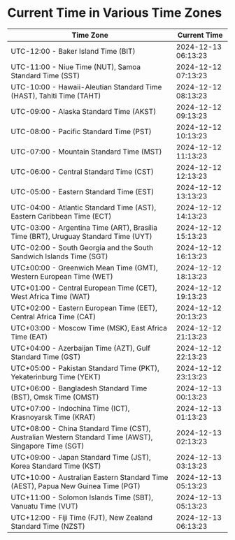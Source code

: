 # Current Time in Various Time Zones

| Time Zone | Current Time |
|-----------|--------------|
| UTC-12:00 - Baker Island Time (BIT) | 2024-12-13 06:13:23 |
| UTC-11:00 - Niue Time (NUT), Samoa Standard Time (SST) | 2024-12-12 07:13:23 |
| UTC-10:00 - Hawaii-Aleutian Standard Time (HAST), Tahiti Time (TAHT) | 2024-12-12 08:13:23 |
| UTC-09:00 - Alaska Standard Time (AKST) | 2024-12-12 09:13:23 |
| UTC-08:00 - Pacific Standard Time (PST) | 2024-12-12 10:13:23 |
| UTC-07:00 - Mountain Standard Time (MST) | 2024-12-12 11:13:23 |
| UTC-06:00 - Central Standard Time (CST) | 2024-12-12 12:13:23 |
| UTC-05:00 - Eastern Standard Time (EST) | 2024-12-12 13:13:23 |
| UTC-04:00 - Atlantic Standard Time (AST), Eastern Caribbean Time (ECT) | 2024-12-12 14:13:23 |
| UTC-03:00 - Argentina Time (ART), Brasília Time (BRT), Uruguay Standard Time (UYT) | 2024-12-12 15:13:23 |
| UTC-02:00 - South Georgia and the South Sandwich Islands Time (SGT) | 2024-12-12 16:13:23 |
| UTC±00:00 - Greenwich Mean Time (GMT), Western European Time (WET) | 2024-12-12 18:13:23 |
| UTC+01:00 - Central European Time (CET), West Africa Time (WAT) | 2024-12-12 19:13:23 |
| UTC+02:00 - Eastern European Time (EET), Central Africa Time (CAT) | 2024-12-12 20:13:23 |
| UTC+03:00 - Moscow Time (MSK), East Africa Time (EAT) | 2024-12-12 21:13:23 |
| UTC+04:00 - Azerbaijan Time (AZT), Gulf Standard Time (GST) | 2024-12-12 22:13:23 |
| UTC+05:00 - Pakistan Standard Time (PKT), Yekaterinburg Time (YEKT) | 2024-12-12 23:13:23 |
| UTC+06:00 - Bangladesh Standard Time (BST), Omsk Time (OMST) | 2024-12-13 00:13:23 |
| UTC+07:00 - Indochina Time (ICT), Krasnoyarsk Time (KRAT) | 2024-12-13 01:13:23 |
| UTC+08:00 - China Standard Time (CST), Australian Western Standard Time (AWST), Singapore Time (SGT) | 2024-12-13 02:13:23 |
| UTC+09:00 - Japan Standard Time (JST), Korea Standard Time (KST) | 2024-12-13 03:13:23 |
| UTC+10:00 - Australian Eastern Standard Time (AEST), Papua New Guinea Time (PGT) | 2024-12-13 05:13:23 |
| UTC+11:00 - Solomon Islands Time (SBT), Vanuatu Time (VUT) | 2024-12-13 05:13:23 |
| UTC+12:00 - Fiji Time (FJT), New Zealand Standard Time (NZST) | 2024-12-13 06:13:23 |
